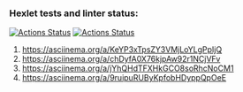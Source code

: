 ### Hexlet tests and linter status:
[![Actions Status](https://github.com/dreamer67570/frontend-project-46/workflows/hexlet-check/badge.svg)](https://github.com/dreamer67570/frontend-project-46/actions)
[![Actions Status](https://github.com/dreamer67570/frontend-project-46/workflows/check/badge.svg)](https://github.com/dreamer67570/frontend-project-46/actions)


1. https://asciinema.org/a/KeYP3xTpsZY3VMjLoYLgPpIjQ
2. https://asciinema.org/a/chDyfA0X76kjpAw92r1NCjVFv
3. https://asciinema.org/a/jYhQHdTFXHkGCO8soRhcNoCM1
4. https://asciinema.org/a/9ruipuRUByKpfobHDyppQpOeE